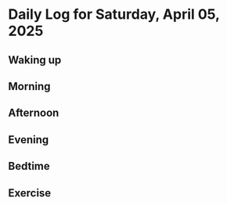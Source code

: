 # Daily Log for Saturday, April 05, 2025

## Waking up

## Morning

## Afternoon

## Evening

## Bedtime

## Exercise
